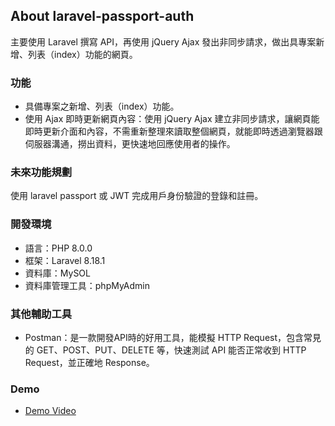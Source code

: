 ## About laravel-passport-auth

主要使用 Laravel 撰寫 API，再使用 jQuery Ajax 發出非同步請求，做出具專案新增、列表（index）功能的網頁。

### 功能

- 具備專案之新增、列表（index）功能。
- 使用 Ajax 即時更新網頁內容：使用 jQuery Ajax 建立非同步請求，讓網頁能即時更新介面和內容，不需重新整理來讀取整個網頁，就能即時透過瀏覽器跟伺服器溝通，撈出資料，更快速地回應使用者的操作。

### 未來功能規劃
使用 laravel passport 或 JWT 完成用戶身份驗證的登錄和註冊。

### 開發環境

- 語言：PHP 8.0.0
- 框架：Laravel 8.18.1
- 資料庫：MySOL
- 資料庫管理工具：phpMyAdmin

### 其他輔助工具

- Postman：是一款開發API時的好用工具，能模擬 HTTP Request，包含常見的 GET、POST、PUT、DELETE 等，快速測試 API 能否正常收到 HTTP Request，並正確地 Response。

### Demo
- [Demo Video](https://www.youtube.com/watch?v=Gic9Zcm7SVI)
